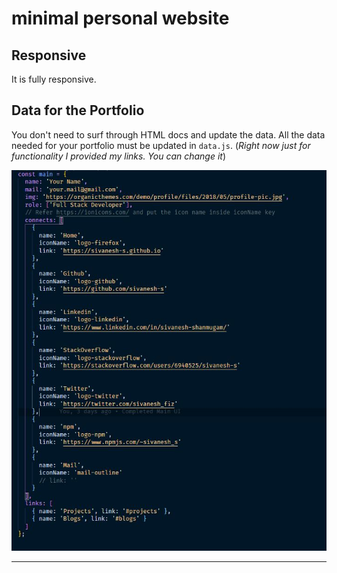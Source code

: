 # minimal personal website

## Responsive
It is fully responsive.

## Data for the Portfolio
You don't need to surf through HTML docs and update the data. All the data needed for your portfolio must be updated in `data.js`. (_Right now just for functionality I provided my links. You can change it_)

<img src="./README_DOCS/Data.JPG">

---
